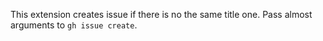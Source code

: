 This extension creates issue if there is no the same title one.
Pass almost arguments to `gh issue create`.
